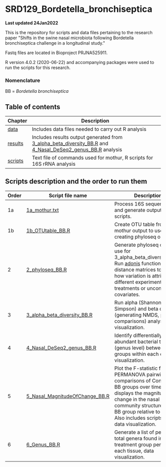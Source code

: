 # SRD129_Bordetella_bronchiseptica

**Last updated 24Jan2022**

This is the repository for scripts and data files pertaining to the research paper "Shifts in the swine nasal microbiota following Bordetella bronchiseptica challenge in a longitudinal study."

Fastq files are located in Bioproject PRJNA525911.

R version 4.0.2 (2020-06-22) and accompanying packages were used to run the scripts for this research.

### **Nomenclature**
BB = *Bordetella bronchiseptica*

## **Table of contents**
| Chapter | Description |
| -- | -- |
| [data](https://github.com/k39ajdM2/SRD129_Bordetella_bronchiseptica/tree/master/data) | Includes data files needed to carry out R analysis |
| [results](https://github.com/k39ajdM2/SRD129_Bordetella_bronchiseptica/tree/master/results) | Includes results output generated from [3_alpha_beta_diversity_BB.R](https://github.com/k39ajdM2/SRD129_Bordetella_bronchiseptica/tree/master/scripts/3_alpha_beta_diversity_BB.R) and [4_Nasal_DeSeq2_genus_BB.R](https://github.com/k39ajdM2/SRD129_Bordetella_bronchiseptica/tree/master/scripts/4_Nasal_DeSeq2_genus.R) analysis |
| [scripts](https://github.com/k39ajdM2/SRD129_Bordetella_bronchiseptica/tree/master/scripts) | Text file of commands used for mothur, R scripts for 16S rRNA analysis|

## **Scripts description and the order to run them**
| Order | Script file name | Description |
| -- | -- | -- |
| 1a | [1a_mothur.txt](https://github.com/k39ajdM2/SRD129_Bordetella_bronchiseptica/tree/master/scripts/1a_mothur.txt) | Process 16S sequence data and generate output for R scripts. |
| 1b | [1b_OTUtable_BB.R](https://github.com/k39ajdM2/SRD129_Bordetella_bronchiseptica/tree/master/scripts/1b_OTUtable_BB.R) | Create OTU table from mothur output to use for creating phyloseq objects. |
| 2 | [2_phyloseq_BB.R](https://github.com/k39ajdM2/SRD129_Bordetella_bronchiseptica/tree/master/scripts/2_phyloseq_BB.R) | Generate phyloseq object to use for 3_alpha_beta_diversity_BB.R. Run [adonis](https://www.rdocumentation.org/packages/vegan/versions/2.4-2/topics/adonis) function with distance matrices to assess how variation is attributed to different experimental treatments or uncontrolled covariates. |
| 3 | [3_alpha_beta_diversity_BB.R](https://github.com/k39ajdM2/SRD129_Bordetella_bronchiseptica/tree/master/scripts/3_alpha_beta_diversity_BB.R) | Run alpha (Shannon, Inverse Simpson) and beta diversity (generating NMDS, pairwise comparisons) analyses, data visualization. |
| 4 | [4_Nasal_DeSeq2_genus_BB.R](https://github.com/k39ajdM2/SRD129_Bordetella_bronchiseptica/tree/master/scripts/4_Nasal_DeSeq2_genus.R) | Identify differentially abundant bacterial taxa (genus level) between groups within each day, data visualization. |
| 5 | [5_Nasal_MagnitudeOfChange_BB.R](https://github.com/k39ajdM2/SRD129_Bordetella_bronchiseptica/tree/master/scripts/5_Nasal_MagnitudeOfChange_BB.R) | Plot the F-statistic from PERMANOVA pairwise comparisons of Control and BB groups over time. This displays the magnitude of change in the nasal bacterial community structure of the BB group relative to Control. Also includes scripts for data visualization. |
| 6 | [6_Genus_BB.R](https://github.com/k39ajdM2/SRD129_Bordetella_bronchiseptica/tree/master/scripts/6_Genus_BB.R) | Generate a list of percent total genera found in each treatment group per day for each tissue, data visualization.  |
